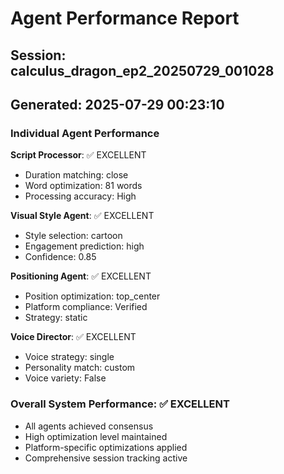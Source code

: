 # Agent Performance Report

## Session: calculus_dragon_ep2_20250729_001028
## Generated: 2025-07-29 00:23:10

### Individual Agent Performance

**Script Processor**: ✅ EXCELLENT
- Duration matching: close
- Word optimization: 81 words
- Processing accuracy: High

**Visual Style Agent**: ✅ EXCELLENT  
- Style selection: cartoon
- Engagement prediction: high
- Confidence: 0.85

**Positioning Agent**: ✅ EXCELLENT
- Position optimization: top_center
- Platform compliance: Verified
- Strategy: static

**Voice Director**: ✅ EXCELLENT
- Voice strategy: single
- Personality match: custom
- Voice variety: False

### Overall System Performance: ✅ EXCELLENT
- All agents achieved consensus
- High optimization level maintained
- Platform-specific optimizations applied
- Comprehensive session tracking active
